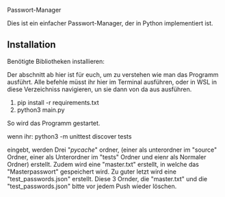 Passwort-Manager

Dies ist ein einfacher Passwort-Manager, der in Python implementiert ist.

## Installation

Benötigte Bibliotheken installieren:



Der abschnitt ab hier ist für euch, um zu verstehen wie man das Programm ausführt. 
Alle befehle müsst ihr hier im Terminal ausführen, oder in WSL in diese Verzeichniss navigieren, un sie dann von da aus ausführen.
1. pip install -r requirements.txt
2. python3 main.py

So wird das Programm gestartet. 

wenn ihr:
python3 -m unittest discover tests 

eingebt, werden Drei "_pycache_" ordner, (einer als unterordner im "source" Ordner, einer als Unterordner im "tests" Ordner und eienr als Normaler Ordner) erstellt. Zudem wird eine "master.txt" 
erstellt, in welche das "Masterpasswort" gespeichert wird. Zu guter letzt wird eine "test_passwords.json" erstellt. Diese 3 Ornder, die "master.txt" und die "test_passwords.json" bitte vor 
jedem Push wieder löschen. 
